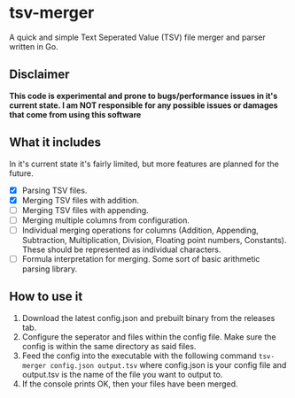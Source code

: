 # tsv-merger
A quick and simple Text Seperated Value (TSV) file merger and parser written in Go. 

## Disclaimer
**This code is experimental and prone to bugs/performance issues in it's current state. I am NOT responsible for any possible issues or damages that come from
using this software**

## What it includes
In it's current state it's fairly limited, but more features are planned for the future.

- [x] Parsing TSV files.
- [x] Merging TSV files with addition.
- [ ] Merging TSV files with appending.
- [ ] Merging multiple columns from configuration.
- [ ] Individual merging operations for columns (Addition, Appending, Subtraction, Multiplication, Division, Floating point numbers, Constants). These should be represented as individual characters.
- [ ] Formula interpretation for merging. Some sort of basic arithmetic parsing library.

## How to use it
1. Download the latest config.json and prebuilt binary from the releases tab.
2. Configure the seperator and files within the config file. Make sure the config is within the same directory as said files.
3. Feed the config into the executable with the following command `tsv-merger config.json output.tsv` where config.json is your config file and output.tsv is the name of the file you want to output to.
4. If the console prints OK, then your files have been merged.
